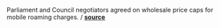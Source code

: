 Parliament and Council negotiators agreed on wholesale price caps for mobile
roaming charges.
/ **[source](http://www.europarl.europa.eu/news/en/news-room/20170130IPR60199/end-of-mobile-roaming-charges-deal-on-lower-wholesale-price-caps)**
